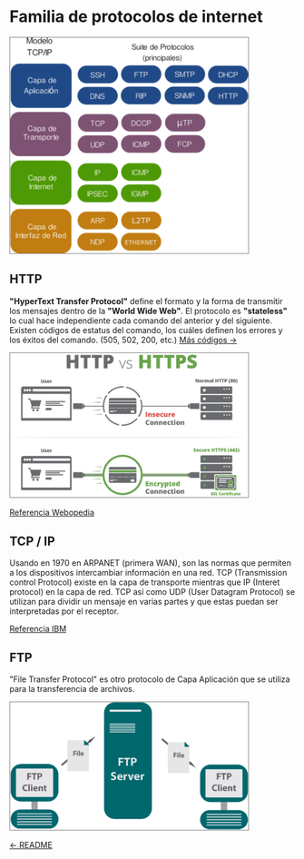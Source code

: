 # Familia de protocolos de internet

<img src="../imgs/Suite_de_Protocolos_TCPIP.png"
alt="Protocolos" width="420" height="auto" style="border: solid gray 1px"/>

## HTTP

**"HyperText Transfer Protocol"** define el formato y la forma de transmitir
los mensajes dentro de la **"World Wide Web"**. El protocolo es **"stateless"**
lo cual hace independiente cada comando del anterior y  del siguiente. Existen
códigos de estatus del comando, los cuáles definen los errores y los éxitos del
comando. (505, 502, 200, etc.)
[Más códigos ->](https://kinsta.com/blog/http-status-codes/)

<img src="../imgs/http-vs-https.png"
alt="HTTP & HTTPS" width="420" height="auto" style="border: solid gray 1px"/>

[Referencia Webopedia](https://www.webopedia.com/TERM/W/World_Wide_Web.html)

## TCP / IP

Usando en 1970 en ARPANET (primera WAN), son las normas que permiten a los
dispositivos intercambiar información en una red. TCP (Transmission control
Protocol) existe en la capa de transporte mientras que IP (Interet protocol)
en la capa de red. TCP así como UDP (User Datagram Protocol) se utilizan para
dividir un mensaje en varias partes y que estas puedan ser interpretadas por
el receptor.

[Referencia IBM](https://www.ibm.com/support/knowledgecenter/es/ssw_aix_72/network/tcpip_protocols.html)

## FTP

"File Transfer Protocol" es otro protocolo de Capa Aplicación que se utiliza
para la transferencia de archivos.

<img src="../imgs/ftp-protocol.png"
alt="FTP" width="420" height="auto" style="border: solid gray 1px"/>

[<- README](./README.md)
